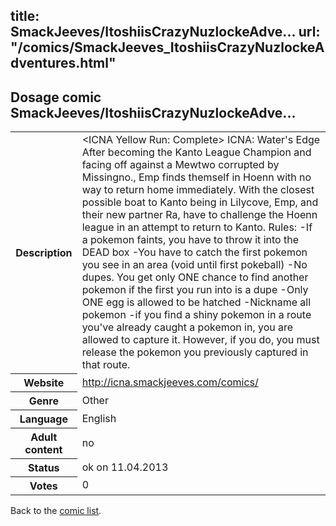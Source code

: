 title: SmackJeeves/ItoshiisCrazyNuzlockeAdve...
url: "/comics/SmackJeeves_ItoshiisCrazyNuzlockeAdventures.html"
---
Dosage comic SmackJeeves/ItoshiisCrazyNuzlockeAdve...
-----------------------------------------

<table class="comicinfo">
<tr>
<th>Description</th><td>&lt;ICNA Yellow Run: Complete&gt; ICNA: Water's Edge After becoming the Kanto League Champion and facing off against a Mewtwo corrupted by Missingno., Emp finds themself in Hoenn with no way to return home immediately. With the closest possible boat to Kanto being in Lilycove, Emp, and their new partner Ra, have to challenge the Hoenn league in an attempt to return to Kanto. Rules: -If a pokemon faints, you have to throw it into the DEAD box -You have to catch the first pokemon you see in an area (void until first pokeball) -No dupes. You get only ONE chance to find another pokemon if the first you run into is a dupe -Only ONE egg is allowed to be hatched -Nickname all pokemon -if you find a shiny pokemon in a route you've already caught a pokemon in, you are allowed to capture it. However, if you do, you must release the pokemon you previously captured in that route.</td>
</tr>
<tr>
<th>Website</th><td><a href="http://icna.smackjeeves.com/comics/">http://icna.smackjeeves.com/comics/</a></td>
</tr>
<tr>
<th>Genre</th><td>Other</td>
</tr>
<tr>
<th>Language</th><td>English</td>
</tr>
<tr>
<th>Adult content</th><td>no</td>
</tr>
<tr>
<th>Status</th><td>ok on 11.04.2013</td>
</tr>
<tr>
<th>Votes</th><td>0</div></td>
</tr>
</table>

Back to the [comic list](../comic-index.html).
